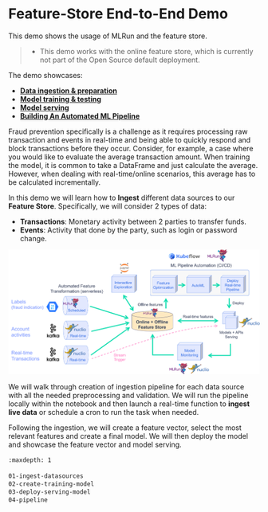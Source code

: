 # Feature-Store End-to-End Demo

This demo shows the usage of MLRun and the feature store. 

>  - This demo works with the online feature store, which is currently not part of the Open Source default deployment.

The demo showcases:

- [**Data ingestion & preparation**](./01-ingest-datasources.ipynb)
- [**Model training & testing**](./02-create-training-model.ipynb)
- [**Model serving**](./03-deploy-serving-model.ipynb)
- [**Building An Automated ML Pipeline**](./04-pipeline.ipynb)

Fraud prevention specifically is a challenge as it requires processing raw transaction and events in real-time and being able to
quickly respond and block transactions before they occur. Consider, for example, a case where you would like to evaluate the
average transaction amount. When training the model, it is common to take a DataFrame and just calculate the average. However,
when dealing with real-time/online scenarios, this average has to be calculated incrementally.

In this demo we will learn how to **Ingest** different data sources to our **Feature Store**. Specifically, we will consider 2 types of data: 

- **Transactions**: Monetary activity between 2 parties to transfer funds.
- **Events**: Activity that done by the party, such as login or password change.

![](./images/feature_store_demo_diagram.png)

We will walk through creation of ingestion pipeline for each data source with all the needed preprocessing and validation. We will run the pipeline locally within the notebook and then launch a real-time function to **ingest live data** or schedule a cron to run the task when needed.

Following the ingestion, we will create a feature vector, select the most relevant features and create a final model. We will then deploy the model and showcase the feature vector and model serving.

```{toctree}
:maxdepth: 1

01-ingest-datasources
02-create-training-model
03-deploy-serving-model
04-pipeline
```
